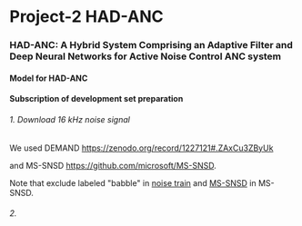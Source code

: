 # Project-2 HAD-ANC
  
### HAD-ANC: A Hybrid System Comprising an Adaptive Filter and Deep Neural Networks for Active Noise Control ANC system  
  
#### Model for HAD-ANC
  
#### Subscription of development set preparation  
###### 1. Download 16 kHz noise signal
We used DEMAND https://zenodo.org/record/1227121#.ZAxCu3ZByUk
  
and MS-SNSD https://github.com/microsoft/MS-SNSD.
  
Note that exclude labeled "babble" in [noise train](https://github.com/microsoft/MS-SNSD/tree/master/noise_train) and [ MS-SNSD](https://github.com/microsoft/MS-SNSD/tree/master/noise_test) in MS-SNSD.
###### 2. 
